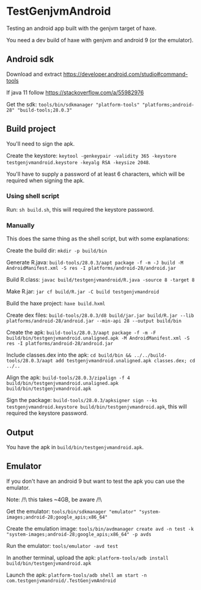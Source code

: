 # TestGenjvmAndroid

Testing an android app built with the genjvm target of haxe.

You need a dev build of haxe with genjvm and android 9 (or the emulator).

## Android sdk

Download and extract https://developer.android.com/studio#command-tools

If java 11 follow https://stackoverflow.com/a/55982976

Get the sdk: `tools/bin/sdkmanager "platform-tools" "platforms;android-28" "build-tools;28.0.3"`

## Build project

You'll need to sign the apk.

Create the keystore: `keytool -genkeypair -validity 365 -keystore testgenjvmandroid.keystore -keyalg RSA -keysize 2048`.

You'll have to supply a password of at least 6 characters, which will be required when signing the apk.

### Using shell script

Run: `sh build.sh`, this will required the keystore password.

### Manually

This does the same thing as the shell script, but with some explanations:

Create the build dir: `mkdir -p build/bin`

Generate R.java: `build-tools/28.0.3/aapt package -f -m -J build -M AndroidManifest.xml -S res -I platforms/android-28/android.jar`

Build R.class: `javac build/testgenjvmandroid/R.java -source 8 -target 8`

Make R.jar: `jar cf build/R.jar -C build testgenjvmandroid`

Build the haxe project: `haxe build.hxml`

Create dex files: `build-tools/28.0.3/d8 build/jar.jar build/R.jar --lib platforms/android-28/android.jar --min-api 28 --output build/bin`

Create the apk: `build-tools/28.0.3/aapt package -f -m -F build/bin/testgenjvmandroid.unaligned.apk -M AndroidManifest.xml -S res -I platforms/android-28/android.jar`

Include classes.dex into the apk: `cd build/bin && ../../build-tools/28.0.3/aapt add testgenjvmandroid.unaligned.apk classes.dex; cd ../..`

Align the apk: `build-tools/28.0.3/zipalign -f 4 build/bin/testgenjvmandroid.unaligned.apk build/bin/testgenjvmandroid.apk`

Sign the package: `build-tools/28.0.3/apksigner sign --ks testgenjvmandroid.keystore build/bin/testgenjvmandroid.apk`, this will required the keystore password.

## Output

You have the apk in `build/bin/testgenjvmandroid.apk`.

## Emulator

If you don't have an android 9 but want to test the apk you can use the emulator.

Note: /!\ this takes ~4GB, be aware /!\

Get the emulator: `tools/bin/sdkmanager "emulator" "system-images;android-28;google_apis;x86_64"`

Create the emulation image: `tools/bin/avdmanager create avd -n test -k "system-images;android-28;google_apis;x86_64" -p avds`

Run the emulator: `tools/emulator -avd test`

In another terminal, upload the apk: `platform-tools/adb install build/bin/testgenjvmandroid.apk`

Launch the apk: `platform-tools/adb shell am start -n com.testgenjvmandroid/.TestGenjvmAndroid`
